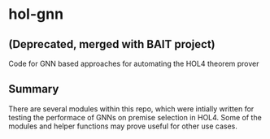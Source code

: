 # hol-gnn

## (Deprecated, merged with BAIT project)
Code for GNN based approaches for automating the HOL4 theorem prover


## Summary

There are several modules within this repo, which were intially written for testing the performace of GNNs on premise selection in HOL4. Some of the modules and helper functions may prove useful for other use cases. 
